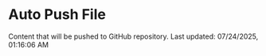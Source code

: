 # Auto Push File

Content that will be pushed to GitHub repository.
Last updated: 07/24/2025, 01:16:06 AM